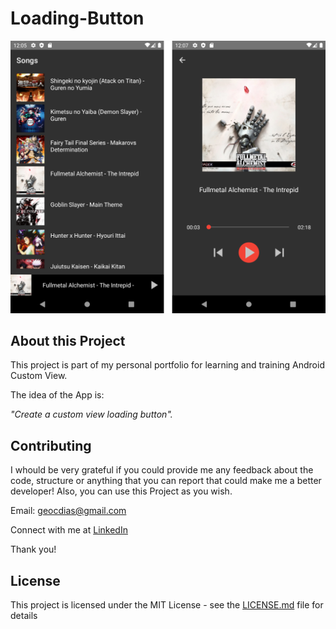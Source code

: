 # Loading-Button

![Home Screen](https://github.com/geocdias/Radiola/blob/main/screenshots/home_and_player.png?s=200)

## About this Project

This project is part of my personal portfolio for learning and training Android Custom View.

The idea of the App is:

_"Create a custom view loading button"._


## Contributing

I whould be very grateful if you could provide me any feedback about the code, structure or anything that you can report that could make me a better developer!
Also, you can use this Project as you wish.

Email: geocdias@gmail.com

Connect with me at [LinkedIn](https://www.linkedin.com/in/georgecdias/)

Thank you!

## License

This project is licensed under the MIT License - see the [LICENSE.md](https://github.com/geocdias/Radiola/blob/main/LICENSE) file for details

